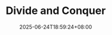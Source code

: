 ---
weight: 100
title: "Divide and Conquer"
description: ""
icon: "scatter_plot"
date: "2025-06-24T18:59:24+08:00"
lastmod: "2025-06-24T18:59:24+08:00"
draft: false
toc: true
---